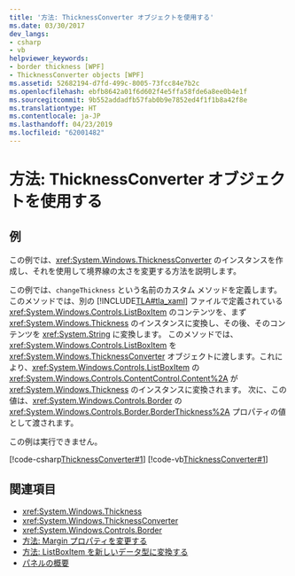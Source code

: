 ```yaml
---
title: '方法: ThicknessConverter オブジェクトを使用する'
ms.date: 03/30/2017
dev_langs:
- csharp
- vb
helpviewer_keywords:
- border thickness [WPF]
- ThicknessConverter objects [WPF]
ms.assetid: 52682194-d7fd-499c-8005-73fcc84e7b2c
ms.openlocfilehash: ebfb8642a01f6d602f4e5ffa58fde6a8ee0b4e1f
ms.sourcegitcommit: 9b552addadfb57fab0b9e7852ed4f1f1b8a42f8e
ms.translationtype: HT
ms.contentlocale: ja-JP
ms.lasthandoff: 04/23/2019
ms.locfileid: "62001482"
---
```

# <a name="how-to-use-a-thicknessconverter-object"></a>方法: ThicknessConverter オブジェクトを使用する
## <a name="example"></a>例  
 この例では、<xref:System.Windows.ThicknessConverter> のインスタンスを作成し、それを使用して境界線の太さを変更する方法を説明します。  
  
 この例では、`changeThickness` という名前のカスタム メソッドを定義します。このメソッドでは、別の [!INCLUDE[TLA#tla_xaml](../../../../includes/tlasharptla-xaml-md.md)] ファイルで定義されている <xref:System.Windows.Controls.ListBoxItem> のコンテンツを、まず <xref:System.Windows.Thickness> のインスタンスに変換し、その後、そのコンテンツを <xref:System.String> に変換します。 このメソッドでは、<xref:System.Windows.Controls.ListBoxItem> を <xref:System.Windows.ThicknessConverter> オブジェクトに渡します。これにより、<xref:System.Windows.Controls.ListBoxItem> の <xref:System.Windows.Controls.ContentControl.Content%2A> が <xref:System.Windows.Thickness> のインスタンスに変換されます。 次に、この値は、<xref:System.Windows.Controls.Border> の <xref:System.Windows.Controls.Border.BorderThickness%2A> プロパティの値として渡されます。  
  
 この例は実行できません。  
  
 [!code-csharp[ThicknessConverter#1](~/samples/snippets/csharp/VS_Snippets_Wpf/ThicknessConverter/CSharp/Window1.xaml.cs#1)]
 [!code-vb[ThicknessConverter#1](~/samples/snippets/visualbasic/VS_Snippets_Wpf/ThicknessConverter/VisualBasic/Window1.xaml.vb#1)]  
  
## <a name="see-also"></a>関連項目

- <xref:System.Windows.Thickness>
- <xref:System.Windows.ThicknessConverter>
- <xref:System.Windows.Controls.Border>
- [方法: Margin プロパティを変更する](https://docs.microsoft.com/previous-versions/dotnet/netframework-3.5/ms750561(v=vs.90))
- [方法: ListBoxItem を新しいデータ型に変換する](https://docs.microsoft.com/previous-versions/dotnet/netframework-3.5/ms749147(v=vs.90))
- [パネルの概要](../controls/panels-overview.md)
